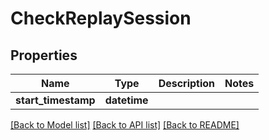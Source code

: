 # CheckReplaySession

## Properties
Name | Type | Description | Notes
------------ | ------------- | ------------- | -------------
**start_timestamp** | **datetime** |  | 

[[Back to Model list]](../README.md#documentation-for-models) [[Back to API list]](../README.md#documentation-for-api-endpoints) [[Back to README]](../README.md)


